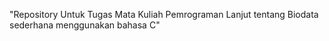 "Repository Untuk Tugas Mata Kuliah Pemrograman Lanjut tentang Biodata sederhana menggunakan bahasa C" 
